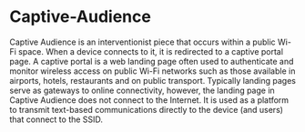 # Captive-Audience

Captive Audience is an interventionist piece that occurs within a public Wi-Fi space. When a device connects to it, it is redirected to a captive portal page. A captive portal is a web landing page often used to authenticate and monitor wireless access on public Wi-Fi networks such as those available in airports, hotels, restaurants and on public transport. Typically landing pages serve as gateways to online connectivity, however, the landing page in Captive Audience does not connect to the Internet. It is used as a platform to transmit text-based communications directly to the device (and users) that connect to the SSID.
